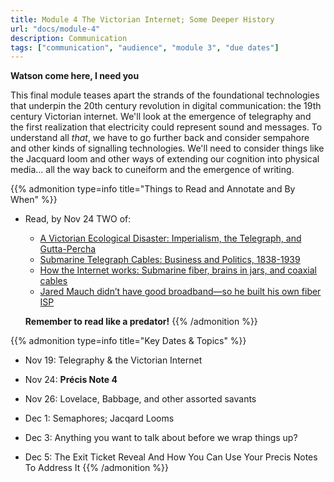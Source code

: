 ```yaml
---
title: Module 4 The Victorian Internet; Some Deeper History
url: "docs/module-4"
description: Communication
tags: ["communication", "audience", "module 3", "due dates"]
---
```


**Watson come here, I need you**

This final module teases apart the strands of the foundational technologies that underpin the 20th century revolution in digital communication: the 19th century Victorian internet. We'll look at the emergence of telegraphy and the first realization that electricity could represent sound and messages. To understand all _that_, we have to go further back and consider sempahore and other kinds of signalling technologies. We'll need to consider things like the Jacquard loom and other ways of extending our cognition into physical media... all the way back to cuneiform and the emergence of writing. 

{{% admonition type=info title="Things to Read and Annotate and By When" %}}
- Read, by Nov 24 TWO of: 
	- [A Victorian Ecological Disaster: Imperialism, the Telegraph, and Gutta-Percha](https://www-jstor-org.proxy.library.carleton.ca/stable/40542850?seq=1)  
	- [Submarine Telegraph Cables: Business and Politics, 1838-1939](https://www-jstor-org.proxy.library.carleton.ca/stable/3116386?seq=2) 
	- [How the Internet works: Submarine fiber, brains in jars, and coaxial cables](https://arstechnica.com/information-technology/2016/05/how-the-internet-works-submarine-cables-data-centres-last-mile/) 
	- [Jared Mauch didn’t have good broadband—so he built his own fiber ISP](https://arstechnica.com/information-technology/2021/01/jared-mauch-didnt-have-good-broadband-so-he-built-his-own-fiber-isp/) 

	**Remember to read like a predator!**
{{% /admonition %}}

{{% admonition type=info title="Key Dates & Topics" %}}

- Nov 19: Telegraphy & the Victorian Internet

- Nov 24: **Précis Note 4**
- Nov 26: Lovelace, Babbage, and other assorted savants

- Dec 1: Semaphores; Jacqard Looms
- Dec 3: Anything you want to talk about before we wrap things up?
- Dec 5: The Exit Ticket Reveal And How You Can Use Your Precis Notes To Address It
{{% /admonition %}}


